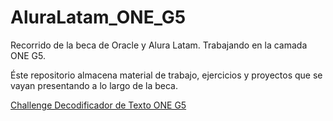 # AluraLatam_ONE_G5
Recorrido de la beca de Oracle y Alura Latam.
Trabajando en la camada ONE G5.

Éste repositorio almacena material de trabajo, ejercicios y proyectos que se vayan presentando a lo largo de la beca.

<a href="https://danielherrer.github.io/AluraLatam_ONE_G5/Challenges%20ONE%20G5/01%20-%20Challenge%20Encriptador/web_AluraEncriptador/">Challenge Decodificador de Texto ONE G5</a>
